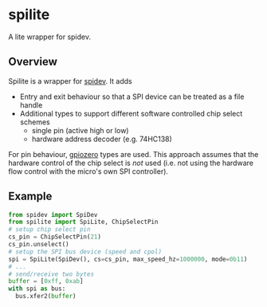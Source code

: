 # spilite
A lite wrapper for spidev. 

## Overview

Spilite is a wrapper for [spidev](https://pypi.org/project/spidev/). It adds

* Entry and exit behaviour so that a SPI device can be treated as a file handle
* Additional types to support different software controlled chip select schemes
  * single pin (active high or low)
  * hardware address decoder (e.g. 74HC138)

For pin behaviour, [gpiozero](https://pypi.org/project/gpiozero/) types are used. This approach assumes that the hardware control of the chip select is *not* used (i.e. not using the hardware flow control with the micro's own SPI controller).

## Example

```python
from spidev import SpiDev
from spilite import SpiLite, ChipSelectPin
# setup chip select pin
cs_pin = ChipSelectPin(21)
cs_pin.unselect()
# setup the SPI bus device (speed and cpol)
spi = SpiLite(SpiDev(), cs=cs_pin, max_speed_hz=1000000, mode=0b11)
# ...
# send/receive two bytes
buffer = [0xff, 0xab]
with spi as bus:
  bus.xfer2(buffer)
```

